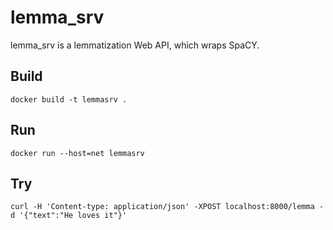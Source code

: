 # lemma_srv

lemma_srv is a lemmatization Web API, which wraps SpaCY.

## Build

```
docker build -t lemmasrv .
```

## Run

```
docker run --host=net lemmasrv
```

## Try

```
curl -H 'Content-type: application/json' -XPOST localhost:8000/lemma -d '{"text":"He loves it"}'
```
